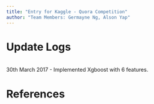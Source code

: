 ```yaml
---
title: "Entry for Kaggle - Quora Competition"
author: "Team Members: Germayne Ng, Alson Yap"
---
```


# Update Logs
<br>
30th March 2017 - Implemented Xgboost with 6 features.  

# References 
